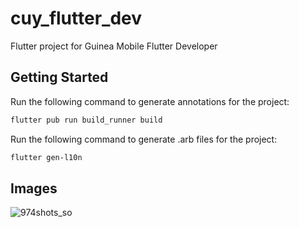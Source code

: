 # cuy_flutter_dev

Flutter project for Guinea Mobile Flutter Developer

## Getting Started

Run the following command to generate annotations for the project:

```bash
flutter pub run build_runner build
```

Run the following command to generate .arb files for the project:

```bash
flutter gen-l10n
```

## Images

![974shots_so](https://github.com/israel-gs/cuy_flutter_dev/assets/19498115/284b13ae-69ce-4d85-b40d-5ba277c37c5a)
